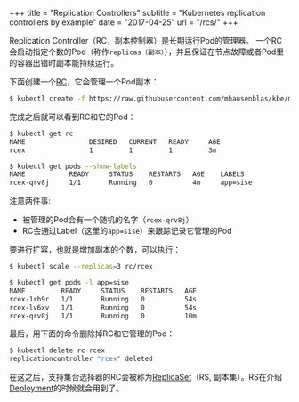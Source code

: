 +++
title = "Replication Controllers"
subtitle = "Kubernetes replication controllers by example"
date = "2017-04-25"
url = "/rcs/"
+++

Replication Controller（RC，副本控制器）是长期运行Pod的管理器。
一个RC会启动指定个数的Pod（称作`replicas（副本）`），并且保证在节点故障或者Pod里的容器出错时副本能持续运行。

下面创建一个[RC](https://github.com/mhausenblas/kbe/blob/master/specs/rcs/rc.yaml)，它会管理一个Pod副本：

```bash
$ kubectl create -f https://raw.githubusercontent.com/mhausenblas/kbe/master/specs/rcs/rc.yaml
```

完成之后就可以看到RC和它的Pod：

```bash
$ kubectl get rc
NAME                DESIRED   CURRENT   READY     AGE
rcex                1         1         1         3m

$ kubectl get pods --show-labels
NAME           READY     STATUS    RESTARTS   AGE    LABELS
rcex-qrv8j     1/1       Running   0          4m     app=sise
```

注意两件事:

- 被管理的Pod会有一个随机的名字（`rcex-qrv8j`）
- RC会通过Label（这里的`app=sise`）来跟踪记录它管理的Pod

要进行扩容，也就是增加副本的个数，可以执行：


```bash
$ kubectl scale --replicas=3 rc/rcex

$ kubectl get pods -l app=sise
NAME         READY     STATUS    RESTARTS   AGE
rcex-1rh9r   1/1       Running   0          54s
rcex-lv6xv   1/1       Running   0          54s
rcex-qrv8j   1/1       Running   0          10m

```

最后，用下面的命令删除掉RC和它管理的Pod：

```bash
$ kubectl delete rc rcex
replicationcontroller "rcex" deleted
```

在这之后，支持集合选择器的RC会被称为[ReplicaSet](https://kubernetes.io/docs/concepts/workloads/controllers/replicaset/)（RS, 副本集）。RS在介绍[Deployment](/kbe/deployments/)的时候就会用到了。

